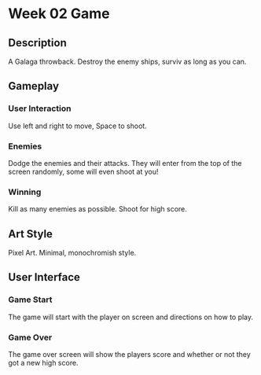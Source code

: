 # Week 02 Game

## Description

A Galaga throwback.  Destroy the enemy ships, surviv as long as you can.

## Gameplay

### User Interaction

Use left and right to move, Space to shoot.

### Enemies

Dodge the enemies and their attacks.  They will enter from the top of the screen randomly, some will even shoot at you!

### Winning

Kill as many enemies as possible.  Shoot for high score.

## Art Style

Pixel Art. Minimal, monochromish style.

## User Interface

### Game Start

The game will start with the player on screen and directions on how to play.

### Game Over

The game over screen will show the players score and whether or not they got a new high score.
